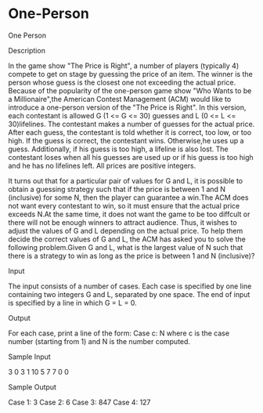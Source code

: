 # One-Person

One Person

Description

In the game show "The Price is Right", a number of players (typically 4) compete to get on stage by guessing the price of an item. The winner is the person whose guess is the closest one not exceeding the actual price. Because of the popularity of the one-person game show "Who Wants to be a Millionaire",the American Contest Management (ACM) would like to introduce a one-person version of the "The Price is Right". In this version, each contestant is allowed G (1 <= G <= 30) guesses and L (0 <= L <= 30)lifelines. The contestant makes a number of guesses for the actual price. After each guess, the contestant is told whether it is correct, too low, or too high. If the guess is correct, the contestant wins. Otherwise,he uses up a guess. Additionally, if his guess is too high, a lifeline is also lost. The contestant loses when all his guesses are used up or if his guess is too high and he has no lifelines left. All prices are positive integers.

It turns out that for a particular pair of values for G and L, it is possible to obtain a guessing strategy such that if the price is between 1 and N (inclusive) for some N, then the player can guarantee a win.The ACM does not want every contestant to win, so it must ensure that the actual price exceeds N.At the same time, it does not want the game to be too diffcult or there will not be enough winners to attract audience. Thus, it wishes to adjust the values of G and L depending on the actual price. To help them decide the correct values of G and L, the ACM has asked you to solve the following problem.Given G and L, what is the largest value of N such that there is a strategy to win as long as the price is between 1 and N (inclusive)?

Input

The input consists of a number of cases. Each case is specified by one line containing two integers G and L, separated by one space. The end of input is specified by a line in which G = L = 0.

Output

For each case, print a line of the form:
Case c: N
where c is the case number (starting from 1) and N is the number computed.

Sample Input

3 0
3 1
10 5
7 7
0 0

Sample Output

Case 1: 3
Case 2: 6
Case 3: 847
Case 4: 127
